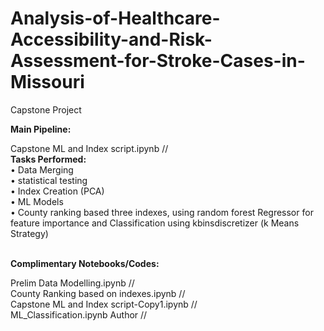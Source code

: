 # Analysis-of-Healthcare-Accessibility-and-Risk-Assessment-for-Stroke-Cases-in-Missouri
Capstone Project 

**Main Pipeline:** <br>

Capstone ML and Index script.ipynb // <br> 
**Tasks Performed:** <br>
•	Data Merging <br>
•	statistical testing <br>
•	Index Creation (PCA) <br>
•	ML Models <br>
•	County ranking based three indexes, using random forest Regressor for feature importance and Classification using kbinsdiscretizer (k Means Strategy) <br>
<br>

**Complimentary Notebooks/Codes:** <br>

Prelim Data Modelling.ipynb // <br>
County Ranking based on indexes.ipynb // <br>
Capstone ML and Index script-Copy1.ipynb // <br>
ML_Classification.ipynb Author // <br>
